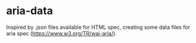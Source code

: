 # aria-data
Inspired by .json files available for HTML spec, creating some data files for aria spec (https://www.w3.org/TR/wai-aria/). 
